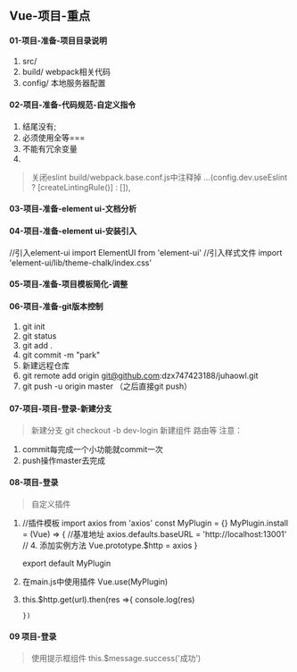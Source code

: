 ## Vue-项目-重点



#### 01-项目-准备-项目目录说明

1. src/
2. build/ webpack相关代码
3. config/ 本地服务器配置

#### 02-项目-准备-代码规范-自定义指令

1. 结尾没有;
2. 必须使用全等===
3. 不能有冗余变量
4. 

> 关闭eslint build/webpack.base.conf.js中注释掉  ...(config.dev.useEslint ? [createLintingRule()] : []),

#### 03-项目-准备-element ui-文档分析

#### 04-项目-准备-element ui-安装引入
//引入element-ui
import ElementUI from 'element-ui'
//引入样式文件
import 'element-ui/lib/theme-chalk/index.css'

#### 05-项目-准备-项目模板简化-调整

#### 06-项目-准备-git版本控制
1. git init
2. git status
3. git add .
4. git commit -m "park"
5. 新建远程仓库
6. git remote add origin git@github.com:dzx747423188/juhaowl.git
7. git push -u origin master （之后直接git push）
#### 07-项目-项目-登录-新建分支
> 新建分支 git checkout -b dev-login
> 新建组件 路由等
> 注意：
1. commit每完成一个小功能就commit一次
2. push操作master去完成
#### 08-项目-登录
> 自定义插件
1. //插件模板
    import axios from 'axios'
    const MyPlugin = {}
    MyPlugin.install =  (Vue) => {
        //基准地址
    axios.defaults.baseURL = 'http://localhost:13001'
        // 4. 添加实例方法
        Vue.prototype.$http = axios
    }

    export default MyPlugin
2. 在main.js中使用插件 
    Vue.use(MyPlugin)
3.  this.$http.get(url).then(res =>{
          console.log(res)
          
        })
#### 09 项目-登录
 > 使用提示框组件
   this.$message.success('成功')